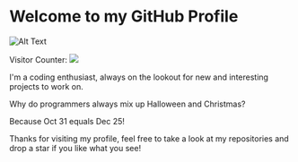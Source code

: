<!-- ![](https://media0.giphy.com/media/3otPorWLQJq5GmHRtu/giphy.gif) -->
<!-- ![](git-merge.gif)

<a href=#><img src="contributions.svg"></a>
<p align="center"> 
  Visitor count<br>
  <img src="https://profile-counter.glitch.me/aymensakouhi/count.svg" />
</p> -->


# Welcome to my GitHub Profile

![Alt Text](https://media.giphy.com/media/3oEjI6SIIHBdRxXI40/giphy.gif)

Visitor Counter:  ![](https://komarev.com/ghpvc/?username=AymenSakouhi&style=flat-square) 

I'm a coding enthusiast, always on the lookout for new and interesting projects to work on.

Why do programmers always mix up Halloween and Christmas?

Because Oct 31 equals Dec 25!

Thanks for visiting my profile, feel free to take a look at my repositories and drop a star if you like what you see!
